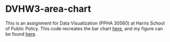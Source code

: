 # DVHW3-area-chart

This is an assignment for Data Visualization (PPHA 30560) at Harris School of Public Policy. This code recreates the bar chart [here](https://www.nytimes.com/interactive/2020/03/26/upshot/coronavirus-millions-unemployment-claims.html), and my figure can be found [here](google.com).
